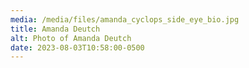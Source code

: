 ```yaml
---
media: /media/files/amanda_cyclops_side_eye_bio.jpg
title: Amanda Deutch
alt: Photo of Amanda Deutch
date: 2023-08-03T10:58:00-0500
---
```

